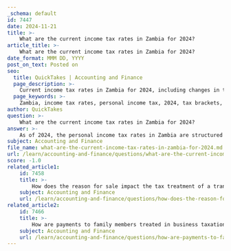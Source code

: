 ```yaml
---
_schema: default
id: 7447
date: 2024-11-21
title: >-
    What are the current income tax rates in Zambia for 2024?
article_title: >-
    What are the current income tax rates in Zambia for 2024?
date_format: MMM DD, YYYY
post_on_text: Posted on
seo:
  title: QuickTakes | Accounting and Finance
  page_description: >-
    Current income tax rates in Zambia for 2024, including changes in tax brackets and exemption thresholds.
  page_keywords: >-
    Zambia, income tax rates, personal income tax, 2024, tax brackets, tax exemption, amendment act, tax relief
author: QuickTakes
question: >-
    What are the current income tax rates in Zambia for 2024?
answer: >-
    As of 2024, the personal income tax rates in Zambia are structured as follows:\n\n- **0%** for annual taxable income up to **ZMW 61,200**\n- **20%** for annual taxable income from **ZMW 61,201 to ZMW 85,200**\n- **30%** for annual taxable income from **ZMW 85,201 to ZMW 110,400**\n- **37%** for annual taxable income exceeding **ZMW 110,400.01**\n\nAdditionally, the exemption threshold has been increased from **ZMW 4,800** to **ZMW 5,100**, and the top tax rate has been slightly reduced from **37.5%** to **37%** as part of the changes enacted by The Income Tax (Amendment) Act, 2023, which took effect on January 1, 2024. \n\nThese adjustments aim to provide relief to workers and enhance the overall tax structure in Zambia.
subject: Accounting and Finance
file_name: what-are-the-current-income-tax-rates-in-zambia-for-2024.md
url: /learn/accounting-and-finance/questions/what-are-the-current-income-tax-rates-in-zambia-for-2024
score: -1.0
related_article1:
    id: 7458
    title: >-
        How does the reason for sale impact the tax treatment of a transaction?
    subject: Accounting and Finance
    url: /learn/accounting-and-finance/questions/how-does-the-reason-for-sale-impact-the-tax-treatment-of-a-transaction
related_article2:
    id: 7466
    title: >-
        How are payments to family members treated in business taxation?
    subject: Accounting and Finance
    url: /learn/accounting-and-finance/questions/how-are-payments-to-family-members-treated-in-business-taxation
---
```


&nbsp;